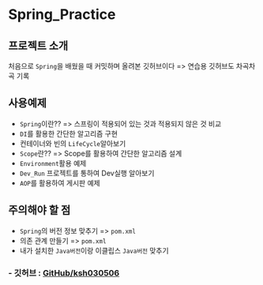 # Spring_Practice

## 프로젝트 소개
처음으로 `Spring`을 배웠을 때 커밋하며 올려본 깃허브이다 => 연습용 깃허브도 차곡차곡 기록

## 사용예제
* `Spring`이란?? => 스프링이 적용되어 있는 것과 적용되지 않은 것 비교
* `DI`를 활용한 간단한 알고리즘 구현
* 컨테이너와 빈의 `LifeCycle`알아보기
* `Scope`란?? => Scope를 활용하여 간단한 알고리즘 설계
* `Environment`활용 예제
* `Dev_Run` 프로젝트를 통하여 Dev실행 알아보기
* `AOP`를 활용하여 게시판 예제

## 주의해야 할 점
* `Spring`의 버전 정보 맞추기 => `pom.xml`
* 의존 관계 만들기 => `pom.xml`
* 내가 설치한 `Java버전`이랑 이클립스 `Java버전` 맞추기


### - 깃허브 : [GitHub/ksh030506](https://github.com/ksh030506)
